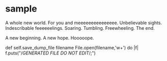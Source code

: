 sample
======

A whole new world.
For you and meeeeeeeeeeeeeee.
Unbelievable sights.
Indescribable feeeeeelings.
Soaring.  Tumbling.  Freewheeling.
The end.

A new    beginning.
A new    hope.
Hooooope.   

def self.save_dump_file filename
  File.open(filename,'w+') do |f|
    f.puts("/*GENERATED FILE DO NOT EDIT*/;")

